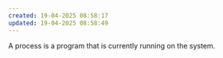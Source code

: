 ```yaml
---
created: 19-04-2025 08:58:17
updated: 19-04-2025 08:58:49
---
```

A process is a program that is currently running on the system. 